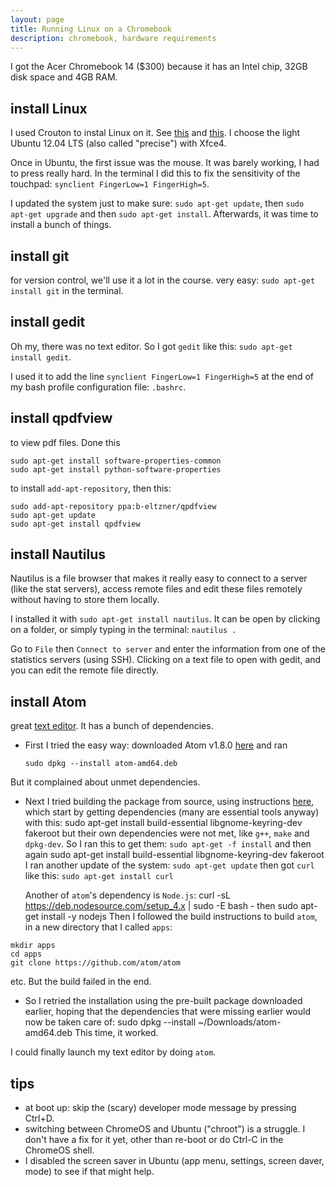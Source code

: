 ```yaml
---
layout: page
title: Running Linux on a Chromebook
description: chromebook, hardware requirements
---
```


I got the Acer Chromebook 14 ($300) because it has an Intel chip, 32GB disk space and 4GB RAM.

install Linux
-------------

I used Crouton to instal Linux on it. See
[this](https://www.linux.com/learn/how-easily-install-ubuntu-chromebook-crouton)
and [this](https://github.com/dnschneid/crouton).
I choose the light Ubuntu 12.04 LTS (also called "precise") with Xfce4.

Once in Ubuntu, the first issue was the mouse. It was barely working, I had to press
really hard. In the terminal I did this to fix the sensitivity of the touchpad:
`synclient FingerLow=1 FingerHigh=5`.

I updated the system just to make sure:
`sudo apt-get update`, then `sudo apt-get upgrade` and then `sudo apt-get install`.
Afterwards, it was time to install a bunch of things.

<!--
Later, I downloaded the crouton extension and ran this in the chromeOS shell
to be able to use Ubuntu within ChromeOS's browser:
`sudo sh -e ~/Download/crouton -u -t xiwi`. To check what I had installed, I did
`sudo edit-chroot -al` (from the ChromeOS shell). To revert back to the `xorg`
method to handle windows instead of xiwi, I did
`sudo sh -e ~/Download/crouton -u -t x11`.
-->

install git
-----------
for version control, we'll use it a lot in the course.
very easy: `sudo apt-get install git` in the terminal.

install gedit
-------------
Oh my, there was no text editor. So I got `gedit` like this:
`sudo apt-get install gedit`.

I used it to add the line `synclient FingerLow=1 FingerHigh=5`
at the end of my bash profile configuration file: `.bashrc`.

install qpdfview
----------------
to view pdf files. Done this

    sudo apt-get install software-properties-common
    sudo apt-get install python-software-properties

to install `add-apt-repository`, then this:

    sudo add-apt-repository ppa:b-eltzner/qpdfview
    sudo apt-get update
    sudo apt-get install qpdfview

install Nautilus
----------------

Nautilus is a file browser that makes it really easy to connect to a server
(like the stat servers), access remote files and edit these files remotely without
having to store them locally.

I installed it with `sudo apt-get install nautilus`. It can be open by
clicking on a folder, or simply typing in the terminal: `nautilus .`

Go to `File` then `Connect to server` and enter the information from one
of the statistics servers (using SSH). Clicking on a text file to open
with gedit, and you can edit the remote file directly.


install Atom
------------
great [text editor](https://github.com/atom/atom).
It has a bunch of dependencies.

- First I tried the easy way: downloaded Atom v1.8.0
[here](https://github.com/atom/atom/releases/download/v1.8.0/atom-amd64.deb) and ran

      sudo dpkg --install atom-amd64.deb

But it complained about unmet dependencies.

- Next I tried building the package from source, using instructions
[here](https://github.com/atom/atom/blob/master/docs/build-instructions/linux.md),
which start by getting dependencies (many are essential tools anyway) with this:
    sudo apt-get install build-essential libgnome-keyring-dev fakeroot
but their own dependencies were not met, like `g++`, `make` and `dpkg-dev`.
So I ran this to get them: `sudo apt-get -f install` and then again
    sudo apt-get install build-essential libgnome-keyring-dev fakeroot 
I ran another update of the system: `sudo apt-get update` then got `curl` like this:
`sudo apt-get install curl`

  Another of `atom`'s dependency is `Node.js`:
    curl -sL https://deb.nodesource.com/setup_4.x | sudo -E bash -
then
    sudo apt-get install -y nodejs
Then I followed the build instructions to build `atom`, in a new directory that I called
`apps`: 

```
mkdir apps
cd apps
git clone https://github.com/atom/atom
```
etc. But the build failed in the end.

- So I retried the installation using the pre-built package downloaded earlier,
hoping that the dependencies that were missing earlier would now be taken care of:
        sudo dpkg --install ~/Downloads/atom-amd64.deb
This time, it worked.

I could finally launch my text editor by doing `atom`.

tips
----
- at boot up: skip the (scary) developer mode message by pressing Ctrl+D.
- switching between ChromeOS and Ubuntu ("chroot") is a struggle.
  I don't have a fix for it yet, other than re-boot or do Ctrl-C in the ChromeOS shell.
- I disabled the screen saver in Ubuntu (app menu, settings, screen daver, mode) to see if
  that might help.
